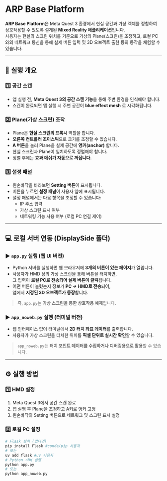 # ARP Base Platform

**ARP Base Platform**은 Meta Quest 3 환경에서 현실 공간과 가상 객체를 정합하여 상호작용할 수 있도록 설계된 **Mixed Reality 애플리케이션**입니다.  
사용자는 현실의 스크린 위치를 기준으로 가상의 Plane(스크린)을 조정하고, 로컬 PC와의 네트워크 통신을 통해 실제 버튼 입력 및 3D 오브젝트 출현 등의 동작을 체험할 수 있습니다.

---

## 🏁 실행 개요

### 1️⃣ 공간 스캔
- 앱 실행 전, **Meta Quest 3의 공간 스캔 기능**을 통해 주변 환경을 인식해야 합니다.
- 스캔이 완료되면 앱 실행 시 주변 공간이 **blue effect mesh** 로 시각화됩니다.

### 2️⃣ Plane(가상 스크린) 조작
- Plane은 **현실 스크린의 프록시** 역할을 합니다.
- **오른쪽 컨트롤러 조이스틱**으로 크기를 조정할 수 있습니다.
- **A 버튼**을 눌러 Plane을 실제 공간에 **앵커(anchor)** 합니다.
- 현실 스크린과 Plane이 일치하도록 정렬해야 합니다.
- 정렬 후에는 **효과 메쉬가 자동으로 꺼집니다.**

### 3️⃣ 설정 패널
- 왼손바닥을 바라보면 **Setting 버튼**이 표시됩니다.  
- 버튼을 누르면 **설정 패널**이 사용자 앞에 표시됩니다.
- 설정 패널에서는 다음 항목을 조정할 수 있습니다:
  - IP 주소 입력  
  - 가상 스크린 표시 여부  
  - 네트워킹 기능 사용 여부 (로컬 PC 연결 제어)

---

## 💻 로컬 서버 연동 (DisplaySide 폴더)

### ▶ `app.py` 실행 (웹 UI 버전)
- Python 서버를 실행하면 웹 브라우저에 **3개의 버튼이 있는 페이지**가 열립니다.
- 사용자가 HMD 상의 가상 스크린을 통해 버튼을 터치하면,  
  그 입력이 **로컬 PC로 전송되어 실제 버튼이 클릭**됩니다.
- 어떤 버튼이 눌렸는지 정보가 **PC → HMD로 전송**되어,  
  앱에서 **지정된 3D 오브젝트가 등장**합니다.

> 즉, `app.py`는 **가상 스크린을 통한 상호작용 예제**입니다.

### ▶ `app_noweb.py` 실행 (터미널 버전)
- 웹 인터페이스 없이 터미널에서 **2D 터치 좌표 데이터**를 출력합니다.
- 사용자가 가상 스크린을 터치한 위치를 **픽셀 단위로 실시간 확인**할 수 있습니다.

> `app_noweb.py`는 **터치 포인트 데이터를 수집하거나 디버깅용으로 활용**할 수 있습니다.

---

## ⚙️ 실행 방법

### 1️⃣ HMD 설정
1. Meta Quest 3에서 공간 스캔 완료  
2. 앱 실행 후 Plane을 조정하고 A키로 앵커 고정  
3. 왼손바닥의 Setting 버튼으로 네트워크 및 스크린 표시 설정

### 2️⃣ 로컬 PC 설정
```bash
# Flask 설치 (없다면)
pip install Flask #conda/pip 사용자
# 또는
uv add flask #uv 사용자
# Python 서버 실행
python app.py
# 또는
python app_noweb.py
